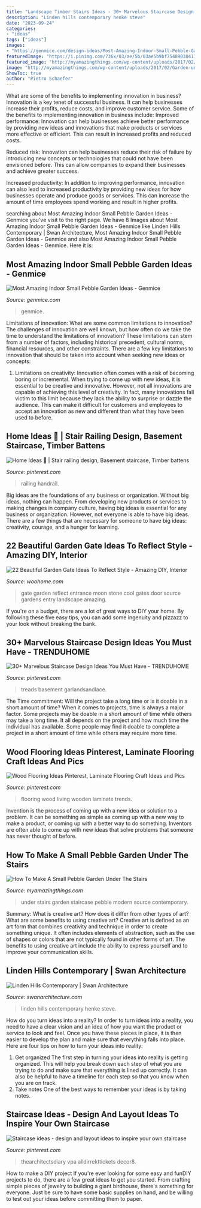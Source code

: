 ```yaml
---
title: "Landscape Timber Stairs Ideas - 30+ Marvelous Staircase Design Ideas You Must Have"
description: "Linden hills contemporary henke steve"
date: "2023-09-24"
categories:
- "ideas"
tags: ["ideas"]
images:
- "https://genmice.com/design-ideas/Most-Amazing-Indoor-Small-Pebble-Garden-Ideas/641.jpeg"
featuredImage: "https://i.pinimg.com/736x/03/ae/5b/03ae5b9bf75489038411851832620aa7.jpg"
featured_image: "http://myamazingthings.com/wp-content/uploads/2017/02/Garden-under-stairs-staircase-modern-with-contemporary-design-high-ceilings-4.jpg"
image: "http://myamazingthings.com/wp-content/uploads/2017/02/Garden-under-stairs-staircase-modern-with-contemporary-design-high-ceilings-4.jpg"
ShowToc: true
author: "Pietro Schaefer"
---
```



What are some of the benefits to implementing innovation in business?
Innovation is a key tenet of successful business. It can help businesses increase their profits, reduce costs, and improve customer service. Some of the benefits to implementing innovation in business include: 
Improved performance: Innovation can help businesses achieve better performance by providing new ideas and innovations that make products or services more effective or efficient. This can result in increased profits and reduced costs. 

Reduced risk: Innovation can help businesses reduce their risk of failure by introducing new concepts or technologies that could not have been envisioned before. This can allow companies to expand their businesses and achieve greater success. 

Increased productivity: In addition to improving performance, innovation can also lead to increased productivity by providing new ideas for how businesses operate and produce goods or services. This can increase the amount of time employees spend working and result in higher profits.

	

		
searching about Most Amazing Indoor Small Pebble Garden Ideas - Genmice you've visit to the right page. We have 8 Images about Most Amazing Indoor Small Pebble Garden Ideas - Genmice like Linden Hills Contemporary | Swan Architecture, Most Amazing Indoor Small Pebble Garden Ideas - Genmice and also Most Amazing Indoor Small Pebble Garden Ideas - Genmice. Here it is:
		
    
## Most Amazing Indoor Small Pebble Garden Ideas - Genmice

<img loading=lazy src="https://genmice.com/design-ideas/Most-Amazing-Indoor-Small-Pebble-Garden-Ideas/641.jpeg" onerror="this.onerror=null;this.src='https://tse1.mm.bing.net/th?id=OIP.EhXZdgmLADx3EcMGs-BRCgHaFQ&amp;pid=15.1';" alt="Most Amazing Indoor Small Pebble Garden Ideas - Genmice">

_Source: genmice.com_

>genmice. 

	

Limitations of innovation: What are some common limitations to innovation?
The challenges of innovation are well known, but how often do we take the time to understand the limitations of innovation? These limitations can stem from a number of factors, including historical precedent, cultural norms, financial resources, and other constraints.
There are a few key limitations to innovation that should be taken into account when seeking new ideas or concepts:

1. Limitations on creativity: Innovation often comes with a risk of becoming boring or incremental. When trying to come up with new ideas, it is essential to be creative and innovative. However, not all innovations are capable of achieving this level of creativity. In fact, many innovations fall victim to this limit because they lack the ability to surprise or dazzle the audience. This can make it difficult for customers and employees to accept an innovation as new and different than what they have been used to before.


    
## Home Ideas 🏡 | Stair Railing Design, Basement Staircase, Timber Battens

<img loading=lazy src="https://i.pinimg.com/736x/03/ae/5b/03ae5b9bf75489038411851832620aa7.jpg" onerror="this.onerror=null;this.src='https://tse4.mm.bing.net/th?id=OIP.NftefGHtBNoAMDelkscicwHaJ3&amp;pid=15.1';" alt="Home Ideas 🏡 | Stair railing design, Basement staircase, Timber battens">

_Source: pinterest.com_

>railing handrail. 

	

Big ideas are the foundations of any business or organization. Without big ideas, nothing can happen. From developing new products or services to making changes in company culture, having big ideas is essential for any business or organization. However, not everyone is able to have big ideas. There are a few things that are necessary for someone to have big ideas: creativity, courage, and a hunger for learning.

    
## 22 Beautiful Garden Gate Ideas To Reflect Style - Amazing DIY, Interior

<img loading=lazy src="http://www.woohome.com/wp-content/uploads/2014/03/garden-gate-12.jpg" onerror="this.onerror=null;this.src='https://tse2.mm.bing.net/th?id=OIP.W8hQ_LGzUJ7DtbTDIOPoAQHaLF&amp;pid=15.1';" alt="22 Beautiful Garden Gate Ideas To Reflect Style - Amazing DIY, Interior">

_Source: woohome.com_

>gate garden reflect entrance moon stone cool gates door source gardens entry landscape amazing. 

	

If you're on a budget, there are a lot of great ways to DIY your home. By following these five easy tips, you can add some ingenuity and pizzazz to your look without breaking the bank.

    
## 30+ Marvelous Staircase Design Ideas You Must Have - TRENDUHOME

<img loading=lazy src="https://i.pinimg.com/736x/1d/3f/e7/1d3fe749f7983d43cc9772852e0573b3.jpg" onerror="this.onerror=null;this.src='https://tse4.mm.bing.net/th?id=OIP.YRDLF1LKhWukYl8U46gjXgAAAA&amp;pid=15.1';" alt="30+ Marvelous Staircase Design Ideas You Must Have - TRENDUHOME">

_Source: pinterest.com_

>treads basement garlandsandlace. 

	

The Time commitment: Will the project take a long time or is it doable in a short amount of time?
When it comes to projects, time is always a major factor. Some projects may be doable in a short amount of time while others may take a long time. It all depends on the project and how much time the individual has available. Some people may find it doable to complete a project in a short amount of time while others may require more time.

    
## Wood Flooring Ideas Pinterest, Laminate Flooring Craft Ideas And Pics

<img loading=lazy src="https://i.pinimg.com/736x/21/ba/f4/21baf4bb42f8a6d3492312cce9f72405.jpg" onerror="this.onerror=null;this.src='https://tse1.mm.bing.net/th?id=OIP.eJ7FHBcajuTzSyAtcRz9dgHaLP&amp;pid=15.1';" alt="Wood Flooring Ideas Pinterest, Laminate Flooring Craft Ideas and Pics">

_Source: pinterest.com_

>flooring wood living wooden laminate trends. 

	

Invention is the process of coming up with a new idea or solution to a problem. It can be something as simple as coming up with a new way to make a product, or coming up with a better way to do something. Inventors are often able to come up with new ideas that solve problems that someone has never thought of before.

    
## How To Make A Small Pebble Garden Under The Stairs

<img loading=lazy src="http://myamazingthings.com/wp-content/uploads/2017/02/Garden-under-stairs-staircase-modern-with-contemporary-design-high-ceilings-4.jpg" onerror="this.onerror=null;this.src='https://tse1.mm.bing.net/th?id=OIP.P_a6wVcC1qap5uN6l90DJgHaF_&amp;pid=15.1';" alt="How To Make A Small Pebble Garden Under The Stairs">

_Source: myamazingthings.com_

>under stairs garden staircase pebble modern source contemporary. 

	

Summary: What is creative art? How does it differ from other types of art? What are some benefits to using creative art?
Creative art is defined as an art form that combines creativity and technique in order to create something unique. It often includes elements of abstraction, such as the use of shapes or colors that are not typically found in other forms of art. The benefits to using creative art include the ability to express yourself and to improve your communication skills.

    
## Linden Hills Contemporary | Swan Architecture

<img loading=lazy src="https://swanarchitecture.com/images/projects/Linden-Hills-Contemporary/Linden-Hills-Contemporary-04.jpg" onerror="this.onerror=null;this.src='https://tse2.mm.bing.net/th?id=OIP.lTQIkwLH6WxxD3rKm044rwHaLH&amp;pid=15.1';" alt="Linden Hills Contemporary | Swan Architecture">

_Source: swanarchitecture.com_

>linden hills contemporary henke steve. 

	

How do you turn ideas into a reality?
In order to turn ideas into a reality, you need to have a clear vision and an idea of how you want the product or service to look and feel. Once you have these pieces in place, it is then easier to develop the plan and make sure that everything falls into place. Here are four tips on how to turn your ideas into reality:
1. Get organized
The first step in turning your ideas into reality is getting organized. This will help you break down each step of what you are trying to do and make sure that everything is lined up correctly. It can also be helpful to have a timeline for each step so that you know when you are on track.
2. Take notes
One of the best ways to remember your ideas is by taking notes.

    
## Staircase Ideas - Design And Layout Ideas To Inspire Your Own Staircase

<img loading=lazy src="https://i.pinimg.com/736x/ae/15/5d/ae155de55046d01e3a58c4715ba57ecf.jpg" onerror="this.onerror=null;this.src='https://tse1.mm.bing.net/th?id=OIP.bsLdBIxCPjIqLEYEWi9kxgHaLG&amp;pid=15.1';" alt="Staircase ideas - design and layout ideas to inspire your own staircase">

_Source: pinterest.com_

>thearchitectsdiary vpa alldirrekttickets decor8. 

	

How to make a DIY project
If you're ever looking for some easy and funDIY projects to do, there are a few great ideas to get you started. From crafting simple pieces of jewelry to building a giant birdhouse, there's something for everyone. Just be sure to have some basic supplies on hand, and be willing to test out your ideas before committing them to paper.

